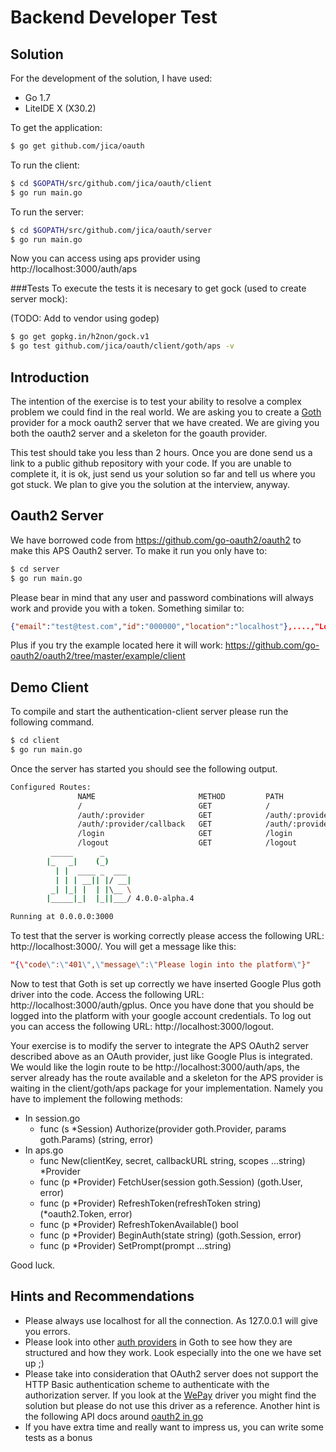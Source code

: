 # Backend Developer Test

## Solution
For the development of the solution, I have used:
* Go 1.7
* LiteIDE X (X30.2)


To get the application:
``` bash
$ go get github.com/jica/oauth
```

To run the client:
``` bash
$ cd $GOPATH/src/github.com/jica/oauth/client
$ go run main.go
```
To run the server:
``` bash
$ cd $GOPATH/src/github.com/jica/oauth/server
$ go run main.go
```

Now you can access using aps provider using http://localhost:3000/auth/aps

###Tests
To execute the tests it is necesary to get gock (used to create server mock):

(TODO: Add to vendor using godep)
``` bash
$ go get gopkg.in/h2non/gock.v1
$ go test github.com/jica/oauth/client/goth/aps -v
```


## Introduction
The intention of the exercise is to test your ability to resolve a complex problem we could find in the real world. We are asking you to create a [Goth](https://github.com/markbates/goth/) provider for a mock oauth2 server that we have created. We are giving you both the oauth2 server and a skeleton for the goauth provider.

This test should take you less than 2 hours. Once you are done send us a link to a public github repository with your code. If you are unable to complete it, it is ok, just send us your solution so far and tell us where you got stuck. We plan to give you the solution at the interview, anyway.

## Oauth2 Server
We have borrowed code from https://github.com/go-oauth2/oauth2 to make this APS Oauth2 server. To make it run you only have to:

``` bash
$ cd server
$ go run main.go
```
Please bear in mind that any user and password combinations will always work and provide you with a token. Something similar to:

```json
{"email":"test@test.com","id":"000000","location":"localhost"},....,"Location":"localhost","AccessToken":"...","AccessTokenSecret":"...","RefreshToken":"...","ExpiresAt":"..."}
```
Plus if you try the example located here it will work: https://github.com/go-oauth2/oauth2/tree/master/example/client

## Demo Client

To compile and start the authentication-client server please run the following command.

``` bash
$ cd client
$ go run main.go
```

Once the server has started you should see the following output.

```bash
Configured Routes:
               NAME                       METHOD         PATH
               /                          GET            /
               /auth/:provider            GET            /auth/:provider
               /auth/:provider/callback   GET            /auth/:provider/callback
               /login                     GET            /login
               /logout                    GET            /logout
         _____      _
        |_   _|    (_)
          | |  ____ _  ___
          | | | __|| |/ __|
         _| |_| |  | |\__ \
        |_____|_|  |_||___/ 4.0.0-alpha.4

Running at 0.0.0.0:3000
```
To test that the server is working correctly please access the following URL: http://localhost:3000/. You will get a message like this:
```json
"{\"code\":\"401\",\"message\":\"Please login into the platform\"}"
```
Now to test that Goth is set up correctly we have inserted Google Plus goth driver into the code. Access the following URL: http://localhost:3000/auth/gplus. Once you have done that you should be logged into the platform with your google account credentials. To log out you can access the following URL: http://localhost:3000/logout.

Your exercise is to modify the server to integrate the APS OAuth2 server described above as an OAuth provider, just like Google Plus is integrated. We would like the login route to be http://localhost:3000/auth/aps, the server already has the route available and a skeleton for the APS provider is waiting in the client/goth/aps package for your implementation. Namely you have to implement the following methods:

* In session.go
    * func (s *Session) Authorize(provider goth.Provider, params goth.Params) (string, error)
* In aps.go
    * func New(clientKey, secret, callbackURL string, scopes ...string) *Provider
    * func (p *Provider) FetchUser(session goth.Session) (goth.User, error)
    * func (p *Provider) RefreshToken(refreshToken string) (*oauth2.Token, error)
    * func (p *Provider) RefreshTokenAvailable() bool
    * func (p *Provider) BeginAuth(state string) (goth.Session, error)
    * func (p *Provider) SetPrompt(prompt ...string)

Good luck.

## Hints and Recommendations

+ Please always use localhost for all the connection. As 127.0.0.1 will give you errors.
+ Please look into other [auth providers](https://github.com/markbates/goth/tree/master/providers) in Goth to see how they are structured and how they work. Look especially into the one we have set up ;)
+ Please take into consideration that OAuth2 server does not support the HTTP Basic authentication scheme to authenticate with the authorization server. If you look at the [WePay](https://github.com/markbates/goth/tree/master/providers/wepay) driver you might find the solution but please do not use this driver as a reference. Another hint is the following API docs around [oauth2 in go](https://godoc.org/golang.org/x/oauth2#RegisterBrokenAuthHeaderProvider)
+ If you have extra time and really want to impress us, you can write some tests as a bonus
